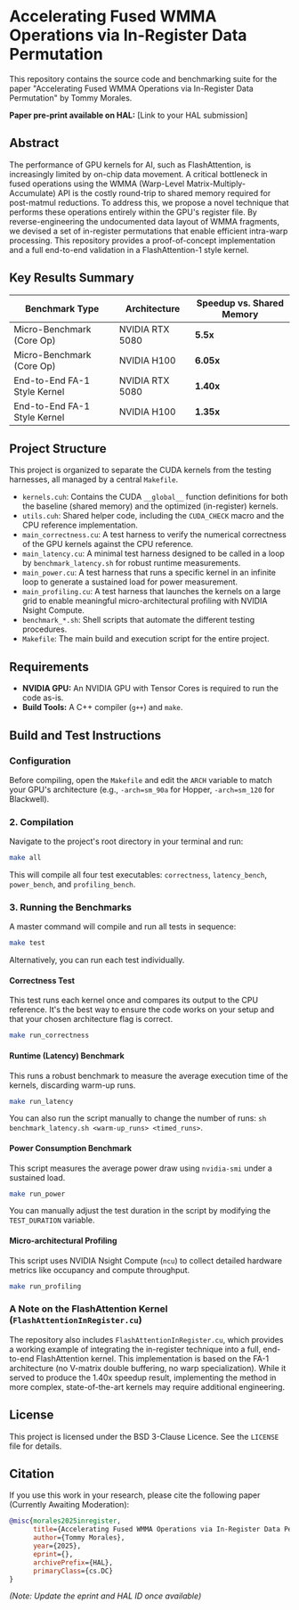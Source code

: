 # Accelerating Fused WMMA Operations via In-Register Data Permutation

This repository contains the source code and benchmarking suite for the paper "Accelerating Fused WMMA Operations via In-Register Data Permutation" by Tommy Morales.

**Paper pre-print available on HAL:** [Link to your HAL submission]

## Abstract

The performance of GPU kernels for AI, such as FlashAttention, is increasingly limited by on-chip data movement. A critical bottleneck in fused operations using the WMMA (Warp-Level Matrix-Multiply-Accumulate) API is the costly round-trip to shared memory required for post-matmul reductions. To address this, we propose a novel technique that performs these operations entirely within the GPU's register file. By reverse-engineering the undocumented data layout of WMMA fragments, we devised a set of in-register permutations that enable efficient intra-warp processing. This repository provides a proof-of-concept implementation and a full end-to-end validation in a FlashAttention-1 style kernel.

## Key Results Summary

| Benchmark Type                | Architecture      | Speedup vs. Shared Memory |
| ----------------------------- | ----------------- | ------------------------- |
| Micro-Benchmark (Core Op)     | NVIDIA RTX 5080   | **5.5x**                 |
| Micro-Benchmark (Core Op)     | NVIDIA H100       | **6.05x**                 |
| End-to-End FA-1 Style Kernel  | NVIDIA RTX 5080   | **1.40x**                 |
| End-to-End FA-1 Style Kernel  | NVIDIA H100   | **1.35x**                 |

## Project Structure

This project is organized to separate the CUDA kernels from the testing harnesses, all managed by a central `Makefile`.

-   `kernels.cuh`: Contains the CUDA `__global__` function definitions for both the baseline (shared memory) and the optimized (in-register) kernels.
-   `utils.cuh`: Shared helper code, including the `CUDA_CHECK` macro and the CPU reference implementation.
-   `main_correctness.cu`: A test harness to verify the numerical correctness of the GPU kernels against the CPU reference.
-   `main_latency.cu`: A minimal test harness designed to be called in a loop by `benchmark_latency.sh` for robust runtime measurements.
-   `main_power.cu`: A test harness that runs a specific kernel in an infinite loop to generate a sustained load for power measurement.
-   `main_profiling.cu`: A test harness that launches the kernels on a large grid to enable meaningful micro-architectural profiling with NVIDIA Nsight Compute.
-   `benchmark_*.sh`: Shell scripts that automate the different testing procedures.
-   `Makefile`: The main build and execution script for the entire project.

## Requirements

-   **NVIDIA GPU:** An NVIDIA GPU with Tensor Cores is required to run the code as-is.
-   **Build Tools:** A C++ compiler (`g++`) and `make`.

## Build and Test Instructions

###  Configuration

Before compiling, open the `Makefile` and edit the `ARCH` variable to match your GPU's architecture (e.g., `-arch=sm_90a` for Hopper, `-arch=sm_120` for Blackwell).

### 2. Compilation

Navigate to the project's root directory in your terminal and run:
```bash
make all
```
This will compile all four test executables: `correctness`, `latency_bench`, `power_bench`, and `profiling_bench`.

### 3. Running the Benchmarks

A master command will compile and run all tests in sequence:
```bash
make test
```
Alternatively, you can run each test individually.

#### Correctness Test
This test runs each kernel once and compares its output to the CPU reference. It's the best way to ensure the code works on your setup and that your chosen architecture flag is correct.
```bash
make run_correctness
```

#### Runtime (Latency) Benchmark
This runs a robust benchmark to measure the average execution time of the kernels, discarding warm-up runs.
```bash
make run_latency
```
You can also run the script manually to change the number of runs: `sh benchmark_latency.sh <warm-up_runs> <timed_runs>`.

#### Power Consumption Benchmark
This script measures the average power draw using `nvidia-smi` under a sustained load.
```bash
make run_power
```
You can manually adjust the test duration in the script by modifying the `TEST_DURATION` variable.

#### Micro-architectural Profiling
This script uses NVIDIA Nsight Compute (`ncu`) to collect detailed hardware metrics like occupancy and compute throughput.
```bash
make run_profiling
```

### A Note on the FlashAttention Kernel (`FlashAttentionInRegister.cu`)

The repository also includes `FlashAttentionInRegister.cu`, which provides a working example of integrating the in-register technique into a full, end-to-end FlashAttention kernel. This implementation is based on the FA-1 architecture (no V-matrix double buffering, no warp specialization). While it served to produce the 1.40x speedup result, implementing the method in more complex, state-of-the-art kernels may require additional engineering.

## License

This project is licensed under the BSD 3-Clause Licence. See the `LICENSE` file for details.

## Citation

If you use this work in your research, please cite the following paper (Currently Awaiting Moderation):
```bibtex
@misc{morales2025inregister,
      title={Accelerating Fused WMMA Operations via In-Register Data Permutation}, 
      author={Tommy Morales},
      year={2025},
      eprint={},
      archivePrefix={HAL},
      primaryClass={cs.DC}
}
```
*(Note: Update the eprint and HAL ID once available)*
